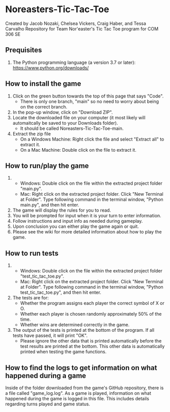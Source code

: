 # Noreasters-Tic-Tac-Toe
Created by Jacob Nozaki, Chelsea Vickers, Craig Haber, and Tessa Carvalho
Repository for Team Nor'easter's Tic Tac Toe program for COM 306 SE

## Prequisites
1. The Python programming language (a version 3.7 or later): https://www.python.org/downloads/

## How to install the game
1. Click on the green button towards the top of this page that says "Code".
   * There is only one branch, "main" so no need to worry about being on the correct branch.
2. In the pop-up window, click on "Download ZIP".
3. Locate the downloaded file on your computer (it most likely will automaitcally be saved to your Downloads folder).
   * It should be called Noreasters-Tic-Tac-Toe-main.
4. Extract the zip file
   * On a Windows Machine: Right click the file and select "Extract all" to extract it.
   * On a Mac Machine: Double click on the file to extract it.

## How to run/play the game
1. * Windows: Double click on the file within the extracted project folder "main.py".
   * Mac: Right click on the extracted project folder. Click "New Terminal at Folder". Type following command in the terminal window, "Python main.py", and then hit enter.
2. The game will display the rules for you to read.
3. You will be prompted for input when it is your turn to enter information.
4. Follow instructions and input info as needed during gameplay.
5. Upon conclusion you can either play the game again or quit.
6. Please see the wiki for more detailed information about how to play the game.

## How to run tests
1. * Windows: Double click on the file within the extracted project folder "test_tic_tac_toe.py".
   * Mac: Right click on the extracted project folder. Click "New Terminal at Folder". Type following command in the terminal window, "Python test_tic_tac_toe.py", and then hit enter.
2. The tests are for:
   * Whether the program assigns each player the correct symbol of X or O.
   * Whether each player is chosen randomly approximately 50% of the time.
   * Whether wins are determined correctly in the game.
3. The output of the tests is printed at the bottom of the program. If all tests have passed, it will print "OK".
   * Please ignore the other data that is printed automatically before the test results are printed at the bottom. This other data is automatically printed when testing the game functions.
   
## How to find the logs to get information on what happened during a game
Inside of the folder downloaded from the game's GitHub repository, there is a file called "game_log.log". As a game is played, information on what happened during the game is logged in this file. This includes details regarding turns played and game status.
